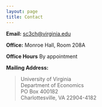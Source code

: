 ```yaml
---
layout: page
title: Contact
---
```



**Email:**   sc3ch@virginia.edu 

**Office:**   Monroe Hall, Room 208A

**Office Hours** By appointment

**Mailing Address:** 

> University of Virginia <br>Department of Economics <br>PO Box 400182 <br>Charlottesville, VA 22904-4182

